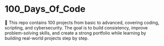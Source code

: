 # 100_Days_Of_Code
🚀 This repo contains 100 projects from basic to advanced, covering coding, scripting, and cybersecurity. The goal is to build consistency, improve problem-solving skills, and create a strong portfolio while learning by building real-world projects step by step.
